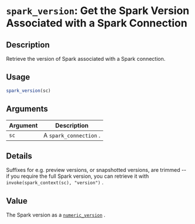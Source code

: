 # `spark_version`: Get the Spark Version Associated with a Spark Connection

## Description


 Retrieve the version of Spark associated with a Spark connection.


## Usage

```r
spark_version(sc)
```


## Arguments

Argument      |Description
------------- |----------------
```sc```     |     A `spark_connection` .

## Details


 Suffixes for e.g. preview versions, or snapshotted versions,
 are trimmed -- if you require the full Spark version, you can
 retrieve it with `invoke(spark_context(sc), "version")` .


## Value


 The Spark version as a [`numeric_version`](numeric_version.html) .


